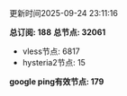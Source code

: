 更新时间2025-09-24 23:11:16

**总订阅: 188**
**总节点: 32061**
- vless节点: 6817
- hysteria2节点: 15

**google ping有效节点: 179**

